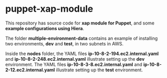 # puppet-xap-module

This repository has source code for **xap module for Puppet**, and some **example configurations using Hiera**.

The folder **multiple-environment-data** contains an example of installing two environments, **dev** and **test**, in two subnets in AWS.

Inside the **nodes** folder, the YAML files **ip-10-8-2-194.ec2.internal.yaml** and **ip-10-8-2-248.ec2.internal.yaml** illustrate setting up the **dev** environment. The YAML files **ip-10-8-3-8.ec2.internal.yaml** and **ip-10-8-2-12.ec2.internal.yaml** illustrate setting up the **test** environment.
